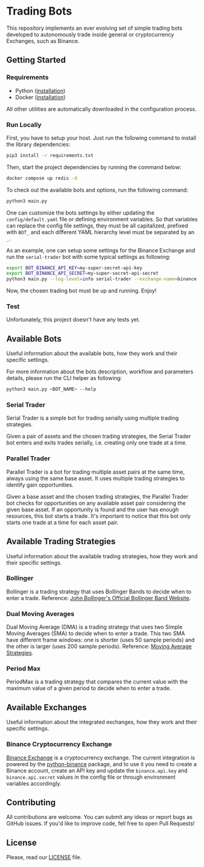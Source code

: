 Trading Bots
============

This repository implements an ever evolving set of simple trading bots
developed to autonomously trade inside general or cryptocurrency Exchanges,
such as Binance.

## Getting Started

### Requirements

- Python ([installation](https://www.python.org/downloads/))
- Docker ([installation](https://docs.docker.com/get-docker/))

All other utilities are automatically downloaded in the configuration process.

### Run Locally

First, you have to setup your host. Just run the following command to install
the library dependencies:

```sh
pip3 install -r requirements.txt
```

Then, start the project dependencies by running the command below:

```sh
docker compose up redis -d
```

To check out the available bots and options, run the following command:

```sh
python3 main.py
```

One can customize the bots settings by either updating the
`config/default.yaml` file or defining environment variables. So that
variables can replace the config file settings, they must be all capitalized,
prefixed with `BOT_` and each different YAML hierarchy level must be separated
by an `_`.

As an example, one can setup some settings for the Binance Exchange and run the
`serial-trader` bot with some typical settings as following:

```sh
export BOT_BINANCE_API_KEY=my-super-secret-api-key
export BOT_BINANCE_API_SECRET=my-super-secret-api-secret
python3 main.py --log-level=info serial-trader --exchange-name=binance --trading-strategies=bollinger
```

Now, the chosen trading bot must be up and running. Enjoy!

### Test

Unfortunately, this project doesn't have any tests yet.

## Available Bots

Useful information about the available bots, how they work and their specific
settings.

For more information about the bots description, workflow and parameters
details, please run the CLI helper as following:

```sh
python3 main.py <BOT_NAME> --help
```

### Serial Trader

Serial Trader is a simple bot for trading serially using multiple trading
strategies.

Given a pair of assets and the chosen trading strategies, the Serial Trader
bot enters and exits trades serially, i.e. creating only one trade at a time.

### Parallel Trader

Parallel Trader is a bot for trading multiple asset pairs at the same time,
always using the same base asset. It uses multiple trading strategies to
identify gain opportunities.

Given a base asset and the chosen trading strategies, the Parallel Trader
bot checks for opportunities on any available asset pair considering the given
base asset. If an opportunity is found and the user has enough resources, this
bot starts a trade. It's important to notice that this bot only starts one
trade at a time for each asset pair.

## Available Trading Strategies

Useful information about the available trading strategies, how they work and
their specific settings.

### Bollinger

Bollinger is a trading strategy that uses Bollinger Bands to decide when to
enter a trade. Reference: [John Bollinger's Official Bollinger Band Website](https://www.bollingerbands.com).

### Dual Moving Averages

Dual Moving Average (DMA) is a trading strategy that uses two Simple Moving
Averages (SMA) to decide when to enter a trade. This two SMA have different
frame windows: one is shorter (uses 50 sample periods) and the other is larger
(uses 200 sample periods). Reference: [Moving Average Strategies](https://analyzingalpha.com/moving-average#moving-average-strategies).

### Period Max

PeriodMax is a trading strategy that compares the current value with the
maximum value of a given period to decide when to enter a trade.

## Available Exchanges

Useful information about the integrated exchanges, how they work and their
specific settings.

### Binance Cryptocurrency Exchange

[Binance Exchange](https://www.binance.com/) is a cryptocurrency exchange. The
current integration is powered by the [python-binance](https://python-binance.readthedocs.io/)
package, and to use it you need to create a Binance account, create an API key
and update the `binance.api.key` and `binance.api.secret` values in the config
file or through environment variables accordingly.

## Contributing

All contributions are welcome. You can submit any ideas or report bugs as
GitHub issues. If you'd like to improve code, fell free to open Pull Requests!

## License

Please, read our [LICENSE](LICENSE) file.
